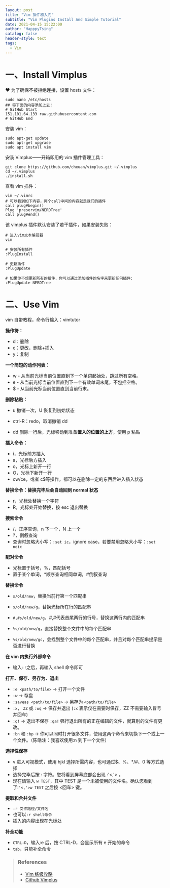```yaml
---
layout: post
title: "Vim 插件和入门"
subtitle: "Vim Plugins Install And Simple Tutorial"
date: 2021-04-15 15:22:00
author: "HapppyTsing"
catalog: false
header-style: text
tags:
  - Vim
---
```


# 一、Install Vimplus

❤ 为了确保不被拒绝连接，设置 hosts 文件：

```shell
sudo nano /etc/hosts
## 将下面的内容添加上去：
# GitHub Start
151.101.64.133 raw.githubusercontent.com
# GitHub End
```

安装 vim：

```shell
sudo apt-get update
sudo apt-get upgrade
sudo apt install vim
```

安装 Vimplus——开箱即用的 vim 插件管理工具：

```shell
git clone https://github.com/chxuan/vimplus.git ~/.vimplus
cd ~/.vimplus
./install.sh
```

查看 vim 插件：

```shell
vim ~/.vimrc
# 可以看到如下内容，两个call中间的内容就是我们的插件
call plug#begin()
Plug 'preservim/NERDTree'
call plug#end()
```

该 vimplus 插件默认安装了若干插件，如果安装失败：

```shell
# 进入vim文本编辑器
vim

# 安装所有插件
:PlugInstall

# 更新插件
:PlugUpdate

# 如果你不想更新所有的插件，你可以通过添加插件的名字来更新任何插件:
:PlugUpdate NERDTree
```

# 二、Use Vim

vim 自带教程，命令行输入：vimtutor

**操作符：**

- d：删除
- c：更改，删除+插入
- y：复制

**一个简短的动作列表：**

- w - 从当前光标当前位置直到下一个单词起始处，跳过所有空格。
- e - 从当前光标当前位置直到下一个有效单词末尾，不包括空格。
- $ - 从当前光标当前位置直到当前行末。

**删除粘贴：**

- u 撤销一次，U 恢复到初始状态

- ctrl-R：redo，取消撤销 dd

- dd 删除一行后，光标移动到准备**置入的位置的上方**，使用 p 粘贴

**插入命令：**

- i，光标前方插入
- a，光标后方插入
- o，光标上新开一行
- O，光标下新开一行
- cw/ce，或者 c$等操作，都可以在删除一定的东西后进入插入状态

**替换命令：替换完毕后会自动回到 normal 状态**

- r，光标处替换一个字符
- R，光标处开始替换，按 esc 退出替换

**搜索命令**

- /，正序查询，n 下一个，N 上一个
- ?，倒叙查询
- 查询时忽略大小写：`:set ic`，ignore case，若要禁用忽略大小写：`:set noic`

**配对命令**

- 光标置于括号，%，匹配括号
- 置于某个单词，\*顺序查询相同单词，#倒叙查询

**替换命令**

- `s/old/new`，替换当前行第一个匹配串

- `s/old/new/g`，替换光标所在行的匹配串
- `#,#s/old/new/g`，#,#代表首尾两行的行号，替换这两行内的匹配串
- `%s/old/new/g`，直接替换整个文件中的每个匹配串
- `%s/old/new/gc`，会找到整个文件中的每个匹配串，并且对每个匹配串提示是否进行替换

**在 vim 内执行外部命令**

- 输入`:!`之后，再输入 shell 命令即可

**打开、保存、另存为、退出**

- `:e <path/to/file>` → 打开一个文件
- `:w` → 存盘
- `:saveas <path/to/file>` → 另存为 `<path/to/file>`
- `:x`， `ZZ` 或 `:wq` → 保存并退出 (`:x` 表示仅在需要时保存，ZZ 不需要输入冒号并回车)
- `:q!` → 退出不保存 `:qa!` 强行退出所有的正在编辑的文件，就算别的文件有更改。
- `:bn` 和 `:bp` → 你可以同时打开很多文件，使用这两个命令来切换下一个或上一个文件。（陈皓注：我喜欢使用:n 到下一个文件）

**选择性保存**

- v 进入可视模式，使用 hjkl 选择所需内容，也可通过$、%、\*/#、0 等方式选择
- 选择完毕后按 : 字符。您将看到屏幕底部会出现 :'<,'> 。
- 现在请输入 `w TEST`，其中 TEST 是一个未被使用的文件名。确认您看到了:`'<,'>w TEST` 之后按 <回车> 键。

**提取和合并文件**

- `:r 文件路径/文件名`
- 也可以`:r shell命令`
- 插入的内容出现在光标处

**补全功能**

- `CTRL-D`，输入:e 后，按 CTRL-D，会显示所有 e 开始的命令
- `tab`，只能补全命令

> ### References
>
> - [Vim 练级攻略](https://coolshell.cn/articles/5426.html)
> - [Github Vimplus](https://github.com/chxuan/vimplus)
